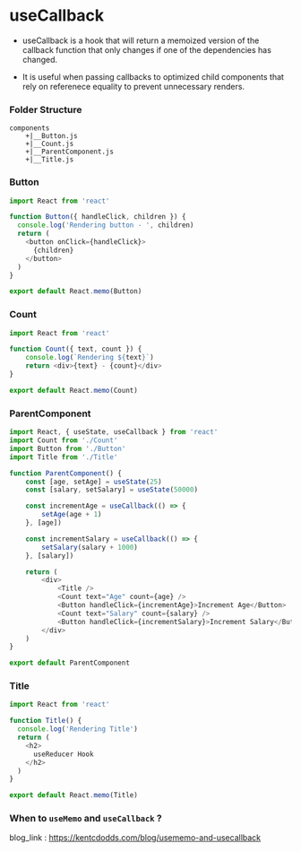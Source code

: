 #   useCallback

-   useCallback is a hook that will return a memoized version of the callback function that only changes if one of the dependencies has changed.

-   It is useful when passing callbacks to optimized child components that rely on referenece equality to prevent unnecessary renders.

### Folder Structure
```
components
    +|__Button.js
    +|__Count.js
    +|__ParentComponent.js
    +|__Title.js
```

### Button
```js
import React from 'react'

function Button({ handleClick, children }) {
  console.log('Rendering button - ', children)
  return (
    <button onClick={handleClick}>
      {children}
    </button>
  )
}

export default React.memo(Button)
```

### Count
```js
import React from 'react'

function Count({ text, count }) {
	console.log(`Rendering ${text}`)
	return <div>{text} - {count}</div>
}

export default React.memo(Count)
```

### ParentComponent
```js
import React, { useState, useCallback } from 'react'
import Count from './Count'
import Button from './Button'
import Title from './Title'

function ParentComponent() {
	const [age, setAge] = useState(25)
	const [salary, setSalary] = useState(50000)

	const incrementAge = useCallback(() => {
		setAge(age + 1)
	}, [age])

	const incrementSalary = useCallback(() => {
		setSalary(salary + 1000)
	}, [salary])

	return (
		<div>
			<Title />
			<Count text="Age" count={age} />
			<Button handleClick={incrementAge}>Increment Age</Button>
			<Count text="Salary" count={salary} />
			<Button handleClick={incrementSalary}>Increment Salary</Button>
		</div>
	)
}

export default ParentComponent
```

### Title
```js
import React from 'react'

function Title() {
  console.log('Rendering Title')
  return (
    <h2>
      useReducer Hook
    </h2>
  )
}

export default React.memo(Title)
```
### When to `useMemo` and `useCallback` ?

blog_link : https://kentcdodds.com/blog/usememo-and-usecallback